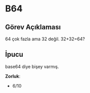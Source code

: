 # B64

## Görev Açıklaması

64 çok fazla ama 32 değil. 32+32=64?

## İpucu

base64 diye bişey varmış.

**Zorluk**:
- 6/10
